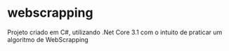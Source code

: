 # webscrapping
Projeto criado em C#, utilizando .Net Core 3.1 com o intuito de praticar um algoritmo de WebScrapping 
